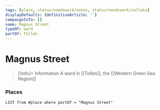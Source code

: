 ```yaml
---
tags: [place, status/needswork/notes, status/needswork/collate]
displayDefaults: {definitiveArticle: ''}
campaignInfo: []
name: Magnus Street
typeOf: ward
partOf: Tollen
---
```

# Magnus Street
>[!info]+ Information
> A ward in [[Tollen]], the [[Western Green Sea Region]]

### Places 
```dataview
LIST from #place where partOf = "Magnus Street"
```